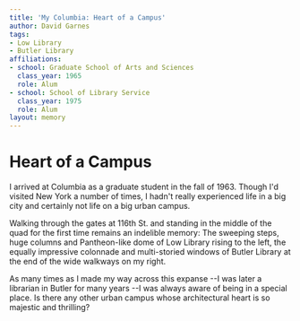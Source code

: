 ```yaml
---
title: 'My Columbia: Heart of a Campus'
author: David Garnes
tags:
- Low Library
- Butler Library
affiliations:
- school: Graduate School of Arts and Sciences
  class_year: 1965
  role: Alum
- school: School of Library Service
  class_year: 1975
  role: Alum
layout: memory
---
```


# Heart of a Campus

I arrived at Columbia as a graduate student in the fall of 1963. Though I'd visited New York a number of times, I hadn't really experienced life in a big city and certainly not life on a big urban campus.

Walking through the gates at 116th St. and standing in the middle of the quad for the first time remains an indelible memory: The sweeping steps, huge columns and Pantheon-like dome of Low Library rising to the left, the equally impressive colonnade and multi-storied windows of Butler Library at the end of the wide walkways on my right.

As many times as I made my way across this expanse --I was later a librarian in Butler for many years --I was always aware of being in a special place. Is there any other urban campus whose architectural heart is so majestic and thrilling?

